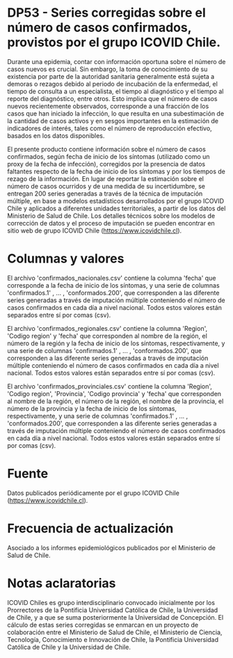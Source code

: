 # DP53 - Series corregidas sobre el número de casos confirmados, provistos por el grupo ICOVID Chile. 
Durante una epidemia, contar con información oportuna sobre el número de casos nuevos es crucial. Sin embargo, la toma de conocimiento de su existencia por parte de la autoridad sanitaria generalmente está sujeta a demoras o rezagos debido al periodo de incubación de la enfermedad, el tiempo de consulta a un especialista, el tiempo al diagnóstico y el tiempo al reporte del diagnóstico, entre otros. Esto implica que el número de casos nuevos recientemente observados, corresponde a una fracción de los casos que han iniciado la infección, lo que resulta en una subestimación de la cantidad de casos activos y en sesgos importantes en la estimación de indicadores de interés, tales como el número de reproducción efectivo, basados en los datos disponibles.

El presente producto contiene información sobre el número de casos confirmados, según fecha de inicio de los síntomas (utilizado como un proxy de la fecha de infección), corregidos por la presencia de datos faltantes respecto de la fecha de inicio de los síntomas y por los tiempos de rezago de la información. En lugar de reportar la estimación sobre el número de casos ocurridos y de una medida de su incertidumbre, se entregan 200 series generadas a través de la técnica de imputación múltiple, en base a modelos estadísticos desarrollados por el grupo ICOVID Chile y aplicados a diferentes unidades territoriales, a partir de los datos del Ministerio de Salud de Chile. Los detalles técnicos sobre los modelos de corrección de datos y el proceso de imputación se pueden encontrar en sitio web de grupo ICOVID Chile (https://www.icovidchile.cl). 

# Columnas y valores
El archivo 'confirmados_nacionales.csv' contiene la columna 'fecha' que corresponde a la fecha de inicio de los síntomas, y una serie de columnas  'confirmados.1' , ... , 'conformados.200', que corresponden a las diferente series generadas a través de imputación múltiple conteniendo el número de casos confirmados en cada día a nivel nacional. Todos estos valores están separados entre sí por comas (csv).

El archivo 'confirmados_regionales.csv' contiene la columna 'Region', 'Codigo region' y 'fecha' que corresponden al nombre de la región, el número de la región y la fecha de inicio de los síntomas, respectivamente, y una serie de columnas  'confirmados.1' , ... , 'conformados.200', que corresponden a las diferente series generadas a través de imputación múltiple conteniendo el número de casos confirmados en cada día a nivel nacional. Todos estos valores están separados entre sí por comas (csv).

El archivo 'confirmados_provinciales.csv' contiene la columna 'Region', 'Codigo region', 'Provincia', 'Codigo provincia' y 'fecha' que corresponden al nombre de la región, el número de la región, el nombre de la provincia, el número de la provincia y la fecha de inicio de los síntomas, respectivamente, y una serie de columnas  'confirmados.1' , ... , 'conformados.200', que corresponden a las diferente series generadas a través de imputación múltiple conteniendo el número de casos confirmados en cada día a nivel nacional. Todos estos valores están separados entre sí por comas (csv).

# Fuente
Datos publicados periódicamente por el grupo ICOVID Chile (https://www.icovidchile.cl). 

# Frecuencia de actualización
Asociado a los informes epidemiológicos publicados por el Ministerio de Salud de Chile.

# Notas aclaratorias
ICOVID Chiles es grupo interdisciplinario convocado inicialmente por los Prorrectores de la Pontificia Universidad Católica de Chile, la Universidad de Chile, y a que se suma posteriormente la Universidad de Concepción. El cálculo de estas series corregidas se enmarcan en un proyecto de colaboración entre el Ministerio de Salud de Chile, el Ministerio de Ciencia, Tecnología, Conocimiento e Innovación de Chile, la Pontificia Universidad Católica de Chile y la Universidad de Chile.